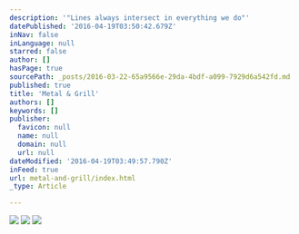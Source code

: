 ```yaml
---
description: '"Lines always intersect in everything we do"'
datePublished: '2016-04-19T03:50:42.679Z'
inNav: false
inLanguage: null
starred: false
author: []
hasPage: true
sourcePath: _posts/2016-03-22-65a9566e-29da-4bdf-a099-7929d6a542fd.md
published: true
title: 'Metal & Grill'
authors: []
keywords: []
publisher:
  favicon: null
  name: null
  domain: null
  url: null
dateModified: '2016-04-19T03:49:57.790Z'
inFeed: true
url: metal-and-grill/index.html
_type: Article

---
```

![](https://the-grid-user-content.s3-us-west-2.amazonaws.com/517484d7-9fc7-4380-9c8c-66eec47d5fed.jpg)
![](https://the-grid-user-content.s3-us-west-2.amazonaws.com/7b2f1572-bd30-4e69-9288-007cc6247675.jpg)
![](https://the-grid-user-content.s3-us-west-2.amazonaws.com/c7dd1ae5-8444-4252-93af-57fe23ab2c91.jpg)
